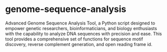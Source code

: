 # genome-sequence-analysis
Advanced Genome Sequence Analysis Tool, a Python script designed to empower genetic researchers, bioinformaticians, and biology enthusiasts with the capability to analyze DNA sequences with precision and ease. This tool provides a comprehensive set of functions for sequence motif discovery, reverse complement generation, and open reading frame id.
